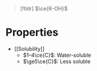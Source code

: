 >[!tldr] $\ce{R-OH}$

# Properties
- [[Solubility]]
	- $1–4\ce{C}$: Water-soluble
	- $\ge5\ce{C}$: Less soluble 